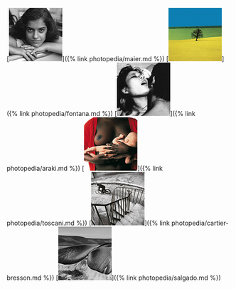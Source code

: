 
[![Vivian Maier](thumbs/vivian-maier-01-thumb.jpg)]({% link photopedia/maier.md %})
[![Franco Fontana](thumbs/franco-fontana-01-thumb.jpg)]({% link photopedia/fontana.md %})
[![Nobuyoshi Araki](thumbs/nobuyoshi-araki-01-thumb.jpg)]({% link photopedia/araki.md %})
[![Oliviero Toscani](thumbs/oliviero-toscani-02-thumb.jpg)]({% link photopedia/toscani.md %})
[![Henri Cartier-Bresson](thumbs/henri-cartier-bresson-02-thumb.jpg)]({% link photopedia/cartier-bresson.md %})
[![Sebastiao Salgado](thumbs/sebastiao-salgado-01-thumb.jpg)]({% link photopedia/salgado.md %})

